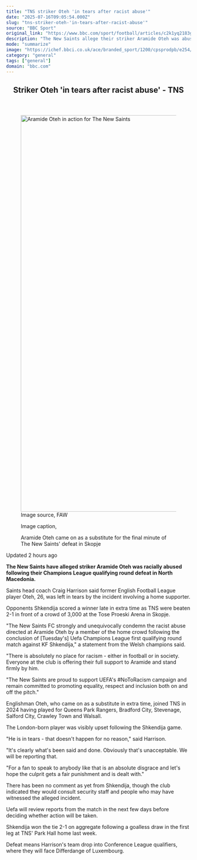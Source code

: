 ```yaml
---
title: "TNS striker Oteh 'in tears after racist abuse'"
date: "2025-07-16T09:05:54.000Z"
slug: "tns-striker-oteh-'in-tears-after-racist-abuse'"
source: "BBC Sport"
original_link: "https://www.bbc.com/sport/football/articles/c2k1yq2183go"
description: "The New Saints allege their striker Aramide Oteh was abused by a home fan immediately following their European tie in North Macedonia."
mode: "summarize"
image: "https://ichef.bbci.co.uk/ace/branded_sport/1200/cpsprodpb/e254/live/4ed34c20-620e-11f0-b32b-23271b163c6a.jpg"
category: "general"
tags: ["general"]
domain: "bbc.com"
---
```

<div id="readability-page-1" class="page"><div><main id="main-content" data-testid="main-content"><article id="urn-bbc-ares--article-c2k1yq2183go"><header data-component="headline-block"><h2 id="main-heading" type="headline" tabindex="-1"><span role="text">Striker Oteh 'in tears after racist abuse' - TNS </span></h2></header><div data-component="image-block"><figure><p><span><picture><source srcset="https://ichef.bbci.co.uk/ace/standard/240/cpsprodpb/e254/live/4ed34c20-620e-11f0-b32b-23271b163c6a.jpg.webp 240w, https://ichef.bbci.co.uk/ace/standard/320/cpsprodpb/e254/live/4ed34c20-620e-11f0-b32b-23271b163c6a.jpg.webp 320w, https://ichef.bbci.co.uk/ace/standard/480/cpsprodpb/e254/live/4ed34c20-620e-11f0-b32b-23271b163c6a.jpg.webp 480w, https://ichef.bbci.co.uk/ace/standard/624/cpsprodpb/e254/live/4ed34c20-620e-11f0-b32b-23271b163c6a.jpg.webp 624w, https://ichef.bbci.co.uk/ace/standard/800/cpsprodpb/e254/live/4ed34c20-620e-11f0-b32b-23271b163c6a.jpg.webp 800w, https://ichef.bbci.co.uk/ace/standard/976/cpsprodpb/e254/live/4ed34c20-620e-11f0-b32b-23271b163c6a.jpg.webp 976w" type="image/webp"><img alt="Aramide Oteh in action for The New Saints " src="https://ichef.bbci.co.uk/ace/standard/1920/cpsprodpb/e254/live/4ed34c20-620e-11f0-b32b-23271b163c6a.jpg" srcset="https://ichef.bbci.co.uk/ace/standard/240/cpsprodpb/e254/live/4ed34c20-620e-11f0-b32b-23271b163c6a.jpg 240w, https://ichef.bbci.co.uk/ace/standard/320/cpsprodpb/e254/live/4ed34c20-620e-11f0-b32b-23271b163c6a.jpg 320w, https://ichef.bbci.co.uk/ace/standard/480/cpsprodpb/e254/live/4ed34c20-620e-11f0-b32b-23271b163c6a.jpg 480w, https://ichef.bbci.co.uk/ace/standard/624/cpsprodpb/e254/live/4ed34c20-620e-11f0-b32b-23271b163c6a.jpg 624w, https://ichef.bbci.co.uk/ace/standard/800/cpsprodpb/e254/live/4ed34c20-620e-11f0-b32b-23271b163c6a.jpg 800w, https://ichef.bbci.co.uk/ace/standard/976/cpsprodpb/e254/live/4ed34c20-620e-11f0-b32b-23271b163c6a.jpg 976w" width="1920" height="1080"></picture></span><span role="text"><span>Image source, </span>FAW</span></p><figcaption><span>Image caption, </span><p>Aramide Oteh came on as a substitute for the final minute of The New Saints' defeat in Skopje</p></figcaption></figure></div><div data-component="metadata-block"><p><span><span><time data-testid="timestamp" datetime="2025-07-16T09:05:54.934Z">Updated 2 hours ago</time></span></span></p></div><div data-component="text-block"><p><b>The New Saints have alleged striker Aramide Oteh was racially abused following their Champions League qualifying round defeat in North Macedonia.</b></p><p>Saints head coach Craig Harrison said former English Football League player Oteh, 26, was left in tears by the incident involving a home supporter.</p><p>Opponents Shkendija scored a winner late in extra time as TNS were beaten 2-1 in front of a crowd of 3,000 at the Tose Proeski Arena in Skopje.</p><p>"The New Saints FC strongly and unequivocally condemn the racist abuse directed at Aramide Oteh by a member of the home crowd following the conclusion of [Tuesday's] Uefa Champions League first qualifying round match against KF Shkendija," a statement from the Welsh champions said.</p></div><div data-component="text-block"><p>"There is absolutely no place for racism - either in football or in society. Everyone at the club is offering their full support to Aramide and stand firmly by him.</p><p>"The New Saints are proud to support UEFA's #NoToRacism campaign and remain committed to promoting equality, respect and inclusion both on and off the pitch."</p><p>Englishman Oteh, who came on as a substitute in extra time, joined TNS in 2024 having played for Queens Park Rangers, Bradford City, Stevenage, Salford City, Crawley Town and Walsall.</p><p>The London-born player was visibly upset following the Shkendija game.</p><p>"He is in tears - that doesn't happen for no reason," said Harrison.</p><p>"It's clearly what's been said and done. Obviously that's unacceptable. We will be reporting that.</p><p>"For a fan to speak to anybody like that is an absolute disgrace and let's hope the culprit gets a fair punishment and is dealt with."</p></div><div data-component="text-block"><p>There has been no comment as yet from Shkendija, though the club indicated they would consult security staff and people who may have witnessed the alleged incident.</p><p>Uefa will review reports from the match in the next few days before deciding whether action will be taken. </p><p>Shkendija won the tie 2-1 on aggregate following a goalless draw in the first leg at TNS' Park Hall home last week.</p><p>Defeat means Harrison's team drop into Conference League qualifiers, where they will face Differdange of Luxembourg.</p></div></article></main></div></div>